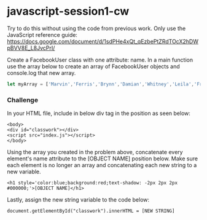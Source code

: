 # javascript-session1-cw

Try to do this without using the code from previous work. Only use the JavaScript reference guide: https://docs.google.com/document/d/1sdPHe4xQt_qEzbePtZRdTOcX2hDWpBVV8E_L8JvcPrI/

Create a FacebookUser class with one attribute: name. In a main function use the array below to create an array of FacebookUser objects and console.log that new array.

``` javascript
let myArray = ['Marvin','Ferris','Brynn','Damian','Whitney','Leila','Frances','Keith','Cara','Ainsley','Adrian','Adam','Iona','Akeem','Scarlett','Murphy','Angelica','Georgia','Calvin','Amy','Merrill','Gloria','Charissa','Colorado','Inga','Eden','Carla','Hedley','Thaddeus','Maggie','Kimberly','Ezra','Kane','Candace','Cade','Dante','Scott','Philip','Dieter','Kristen','Nerea','Ivor','Stacey','Tanner','Judith','Emery','Lionel','Josiah','Wesley','Anne','Lane','Kameko','Colleen','Travis','Abdul','Scarlet','Quail','Larissa','Palmer','Irene','Cherokee','Rajah','Maxine','Yen','Bruce','Matthew','Ivan','Georgia','Charissa','Thaddeus','Jack','Dean','Florence','Madonna','Dennis','Zeus','Destiny','Maia','Mara','Florence','Anika','Brenda','Jocelyn','Zia','Kiona','Lars','Molly','Gregory','Felix','William','Dahlia','Gil','Byron','Daria','Nevada','Claudia','Zelenia','Nathan','Judah','Sheila']
```

### Challenge
In your HTML file, include in below div tag in the position as seen below:
```
<body>
<div id="classwork"></div>
<script src="index.js"></script>
</body>
```
Using the array you created in the problem above, 
concatenate every element's name attribute to the [OBJECT NAME] position below. 
Make sure each element is no longer an array and concatenating each new string to a new variable.

```
<h1 style='color:blue;background:red;text-shadow: -2px 2px 2px #000000;'>[OBJECT NAME]</h1>
```
Lastly, assign the new string variable to the code below:

```
document.getElementById("classwork").innerHTML = [NEW STRING]
```
